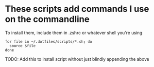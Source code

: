 # These scripts add commands I use on the commandline

To install them, include them in .zshrc or whatever shell you're using

```shell
for file in ~/.dotfiles/scripts/*.sh; do
  source $file
done
```

TODO: Add this to install script without just blindly appending the above
